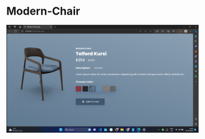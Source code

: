 ﻿# Modern-Chair
<img src="https://github.com/omjadhav2121/Modern-Chair/blob/main/Screenshot%20(95).png" alt="Modern Chair">
